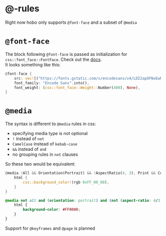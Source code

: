 # @-rules

Right now hobo only supports `@font-face` and a subset of `@media`

# `@font-face`

The block following `@font-face` is passed as initialization for `css::font_face::FontFace`. Check out the [docs](https://docs.rs/hobo_css/0.1/hobo_css/font_face/struct.FontFace.html).    
It looks something like this:

```rust
@font-face {
	src: vec![("https://fonts.gstatic.com/s/encodesans/v4/LDI2apOFNxEwR-Bd1O9uYPOreec.woff2".into(), Some(css::font_face::Format::Woff2))],
	font_family: "Encode Sans".into(),
	font_weight: (css::font_face::Weight::Number(400), None),
}
```

# `@media`

The syntax is different to `@media` rules in css:

* specifying media type is not optional
* `!` instead of `not`
* `CamelCase` instead of `kebab-case`
* `&&` instead of `and`
* no grouping rules in `not` clauses

So these two would be equivalent:

```rust
@media !All && Orientation(Portrait) && !AspectRatio(4, 3), Print && Color(4) && !Width(css::unit!(200 px)) {
	html {
		css::background_color!(rgb 0xFF_00_00),
	}
}
```

```css
@media not all and (orientation: portrait) and (not (aspect-ratio: 4/3)), print and (color: 4) and (not (width: 200px)) {
	html {
		background-color: #FF0000;
	}
}
```

Support for `@keyframes` and `@page` is planned
